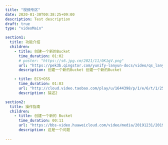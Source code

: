 ```yaml
---
title: "视频专区"
date: 2020-01-30T00:38:25+09:00
description: Test description
draft: true
type: "videoMain"

section1:
  title: 功能介绍
  children:
    - title: 创建一个新的Bucket
      time_duration: 01:02
      # poster: "https://s6.jpg.cm/2021/11/0K1qV.png"
      url: "https://pek3b.qingstor.com/yunify-lanyun-docs/video/qs_lanyun_domain_name.mp4"
      description: 创建一个新的Bucket 创建一个新的Bucket

    - title: ECS+OSS
      time_duration: 01:03
      url: "http://cloud.video.taobao.com/play/u/1644398/p/1/e/6/t/1/254577109657.mp4"
      description: 描述2

section2:
  title: 操作指南
  children:
    - title: 创建一个新的 Bucket
      time_duration: 00:11
      url: "https://bbs-video.huaweicloud.com/video/media/20191231/20191231144941_91426/开启企业主机安全服务.mp4"
      description: 这是一个问题
      
---
```




<!-- type: "videoMain" 这个参数表明这是一个产品视频页面 -->
<!-- section1 为第一个版块 主标题 副标题 video  video_img为视频图片  -->
<!-- title 为主标题  time_duration 为时长 , url 为视频地址,  description为视频描述 -->
<!--- poster 如果缺失， 是启用项目默认背景，  ， 设值的话, 则变更成改设置的图片-->